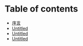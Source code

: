 # Table of contents

* [序言](README.md)
* [Untitled](untitled.md)
* [Untitled](untitled-1.md)
* [Untitled](untitled-2.md)

